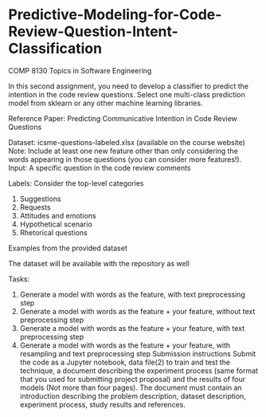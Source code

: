 # Predictive-Modeling-for-Code-Review-Question-Intent-Classification

COMP 8130
Topics in Software Engineering

In this second assignment, you need to develop a classifier to predict the intention in
the code review questions. Select one multi-class prediction model from sklearn or
any other machine learning libraries.

Reference Paper: Predicting Communicative Intention in Code Review Questions

Dataset: icsme-questions-labeled.xlsx (available on the course website)
Note: Include at least one new feature other than only considering the words appearing
in those questions (you can consider more features!).
Input: A specific question in the code review comments

Labels: Consider the top-level categories
1. Suggestions
2. Requests
3. Attitudes and emotions
4. Hypothetical scenario
5. Rhetorical questions

   
Examples from the provided dataset

The dataset will be available with the repository as well

Tasks: 
1. Generate a model with words as the feature, with text preprocessing step
2. Generate a model with words as the feature + your feature, without text
preprocessing step
3. Generate a model with words as the feature + your feature, with text preprocessing
step
4. Generate a model with words as the feature + your feature, with resampling and
text preprocessing step
Submission instructions
Submit the code as a Jupyter notebook, data file(2) to train and test the technique,
a document describing the experiment process (same format that you used for
submitting project proposal) and the results of four models (Not more than four
pages).
The document must contain an introduction describing the problem description,
dataset description, experiment process, study results and references.
